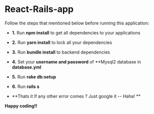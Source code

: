 # React-Rails-app

Follow the steps that mentioned below before running this application:

* **1.** Run **npm install** to get all dependencies to your applications

* **2.** Run **yarn install** to lock all your dependencies

* **3.** Run **bundle install** to backend dependencies

* **4.** Set your **username and password** of **Mysql2 database in **database.yml**

* **5.** Run **rake db:setup**

* **6.** Run **rails s**

* **Thats it If any other error comes ? Just google it -- Haha! **

**Happy coding!!**

